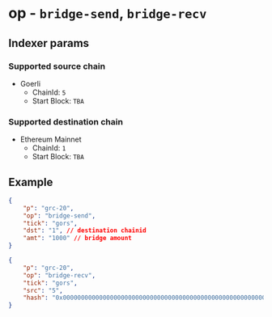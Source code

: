 # op - `bridge-send`, `bridge-recv`

## Indexer params

### Supported source chain

* Goerli
  * ChainId: `5`
  * Start Block: `TBA`

### Supported destination chain

* Ethereum Mainnet
  * ChainId: `1`
  * Start Block: `TBA`

## Example

```json
{
    "p": "grc-20",
    "op": "bridge-send",
    "tick": "gors",
    "dst": "1", // destination chainid
    "amt": "1000" // bridge amount
}

{
    "p": "grc-20",
    "op": "bridge-recv",
    "tick": "gors",
    "src": "5",
    "hash": "0x0000000000000000000000000000000000000000000000000000000000000000" // use the `bridge-send` hash on the source chain
}
```